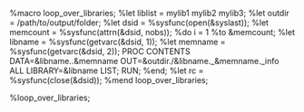 %macro loop_over_libraries;
%let liblist = mylib1 mylib2 mylib3;
%let outdir = /path/to/output/folder;
%let dsid = %sysfunc(open(&syslast));
%let memcount = %sysfunc(attrn(&dsid, nobs));
%do i = 1 %to &memcount;
    %let libname = %sysfunc(getvarc(&dsid, 1));
    %let memname = %sysfunc(getvarc(&dsid, 2));
    PROC CONTENTS DATA=&libname..&memname OUT=&outdir./&libname._&memname._info ALL LIBRARY=&libname LIST;
    RUN;
%end;
%let rc = %sysfunc(close(&dsid));
%mend loop_over_libraries;

%loop_over_libraries;

